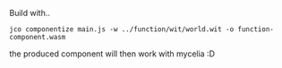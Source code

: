 
Build with..

```
jco componentize main.js -w ../function/wit/world.wit -o function-component.wasm
```

the produced component will then work with mycelia :D
